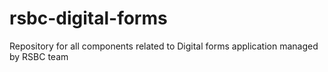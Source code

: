 # rsbc-digital-forms
Repository for all components related to Digital forms application managed by RSBC team
